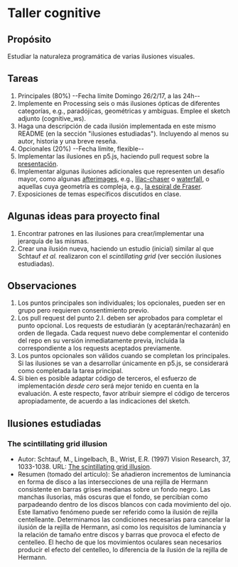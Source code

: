 # Taller cognitive

## Propósito

Estudiar la naturaleza programática de varias ilusiones visuales.

## Tareas

1. Principales (80%) --Fecha límite Domingo 26/2/17, a las 24h--
  1. Implemente en Processing seis o más ilusiones ópticas de diferentes categorías, e.g., paradójicas, geométricas y ambiguas. Emplee el sketch adjunto (cognitive_ws).
  2. Haga una descripción de cada ilusión implementada en este mismo README (en la sección "ilusiones estudiadas"). Incluyendo al menos su autor, historia y una breve reseña.
2. Opcionales (20%) --Fecha límite, flexible--
  1. Implementar las ilusiones en p5.js, haciendo pull request sobre la [presentación](https://github.com/VisualComputing/Cognitive).
  2. Implementar algunas ilusiones adicionales que representen un desafío mayor, como algunas [afterimages](https://en.wikipedia.org/wiki/Afterimage), e.g., [lilac-chaser](http://www.michaelbach.de/ot/col-lilacChaser/index.html) o [waterfall](http://www.michaelbach.de/ot/mot-adapt/index.html), o aquellas cuya geometría es compleja, e.g., [la espiral de Fraser](http://www.michaelbach.de/ot/ang-fraser/index.html).
  3. Exposiciones de temas específicos discutidos en clase.
  
## Algunas ideas para proyecto final

1. Encontrar patrones en las ilusiones para crear/implementar una jerarquía de las mismas.
2. Crear una ilusión nueva, haciendo un estudio (inicial) similar al que Schtauf _et al._ realizaron con el _scintillating grid_ (ver sección ilusiones estudiadas).
  
## Observaciones

1. Los puntos principales son individuales; los opcionales, pueden ser en grupo pero requieren consentimiento previo.
2. Los pull request del punto 2.I. deben ser aprobados para completar el punto opcional. Los requests de estudiarán (y aceptarán/rechazarán) en orden de llegada. Cada request nuevo debe complementar el contenido del repo en su versión inmediatamente previa, incluida la correspondiente a los requests aceptados previamente.
3. Los puntos opcionales son válidos cuando se completan los principales. Si las ilusiones se van a desarrollar únicamente en p5.js, se considerará como completada la tarea principal.
4. Si bien es posible adaptar código de terceros, el esfuerzo de implementación _desde cero_ será mejor tenido en cuenta en la evaluación. A este respecto, favor atribuir siempre el código de terceros apropiadamente, de acuerdo a las indicaciones del sketch.

## Ilusiones estudiadas

### The scintillating grid illusion

* Autor: Schtauf, M., Lingelbach, B., Wrist, E.R. (1997) Vision Research, 37, 1033-1038. URL: [The scintillating grid illusion](http://www.sciencedirect.com/science/article/pii/S0042698996002556).
* Resumen (tomado del artículo): Se añadieron incrementos de luminancia en forma de disco a las intersecciones de una rejilla de Hermann consistente en barras grises medianas sobre un fondo negro. Las manchas ilusorias, más oscuras que el fondo, se percibían como parpadeando dentro de los discos blancos con cada movimiento del ojo. Este llamativo fenómeno puede ser referido como la ilusión de rejilla centelleante. Determinamos las condiciones necesarias para cancelar la ilusión de la rejilla de Hermann, así como los requisitos de luminancia y la relación de tamaño entre discos y barras que provoca el efecto de centelleo. El hecho de que los movimientos oculares sean necesarios producir el efecto del centelleo, lo diferencia de la ilusión de la rejilla de Hermann.
